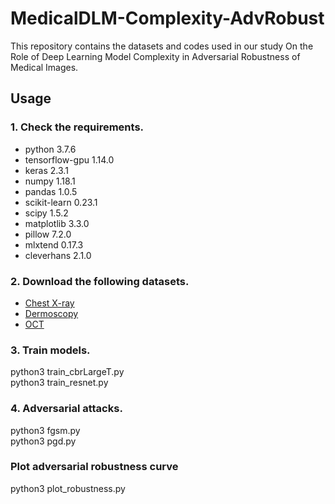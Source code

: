 # MedicalDLM-Complexity-AdvRobust
This repository contains the datasets and codes used in our study On the Role of Deep Learning Model Complexity in Adversarial Robustness of Medical Images.
## Usage
### 1. Check the requirements.
* python 3.7.6
* tensorflow-gpu 1.14.0
* keras 2.3.1
* numpy 1.18.1
* pandas 1.0.5
* scikit-learn 0.23.1
* scipy 1.5.2
* matplotlib 3.3.0
* pillow 7.2.0
* mlxtend 0.17.3
* cleverhans 2.1.0
### 2. Download the following datasets.
* [Chest X-ray](https://www.kaggle.com/paultimothymooney/chest-xray-pneumonia)
* [Dermoscopy](https://www.kaggle.com/drscarlat/melanoma)
* [OCT](https://www.kaggle.com/paultimothymooney/kermany2018)
### 3. Train models.
python3 train_cbrLargeT.py<br/>
python3 train_resnet.py<br/>
<!--python3 train_resnet20.py<br/>
python3 train_resnet32.py<br/>
python3 train_resnet50.py<br/>-->
### 4. Adversarial attacks.
<!---# Attacks a pretrained DNN model with FGSM or PGD attack for a specified range of epsilon values<br/>
Generates saliency maps of test data for specified image index at each epsilon value<br/>
Generates decision boundaries of test data for specified image index at each epsilon value -->
python3 fgsm.py<br/>
python3 pgd.py
### Plot adversarial robustness curve
python3 plot_robustness.py





